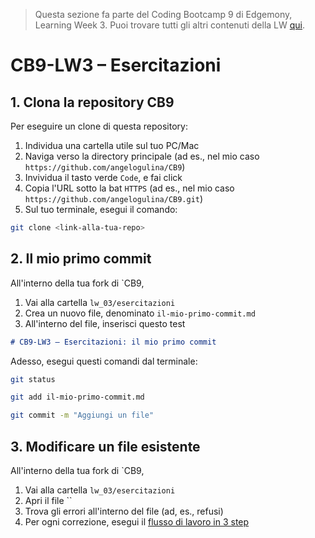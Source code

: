 > Questa sezione fa parte del Coding Bootcamp 9 di Edgemony, Learning Week 3.
> Puoi trovare tutti gli altri contenuti della LW [qui](../lw_03/README.md).

# CB9-LW3 – Esercitazioni

## 1. Clona la repository CB9

Per eseguire un clone di questa repository:

1. Individua una cartella utile sul tuo PC/Mac
1. Naviga verso la directory principale (ad es., nel mio caso
   `https://github.com/angelogulina/CB9`)
1. Invividua il tasto verde `Code`, e fai click
1. Copia l'URL sotto la bat `HTTPS` (ad es., nel mio caso
   `https://github.com/angelogulina/CB9.git`)
1. Sul tuo terminale, esegui il comando:

```bash
git clone <link-alla-tua-repo>
```

## 2. Il mio primo commit

All'interno della tua fork di `CB9,

1. Vai alla cartella `lw_03/esercitazioni`
1. Crea un nuovo file, denominato `il-mio-primo-commit.md`
1. All'interno del file, inserisci questo test

```md
# CB9-LW3 – Esercitazioni: il mio primo commit
```

Adesso, esegui questi comandi dal terminale:

```bash
git status
```

```bash
git add il-mio-primo-commit.md
```

```bash
git commit -m "Aggiungi un file"
```

## 3. Modificare un file esistente

All'interno della tua fork di `CB9,

1. Vai alla cartella `lw_03/esercitazioni`
1. Apri il file ``
1. Trova gli errori all'interno del file (ad, es., refusi)
1. Per ogni correzione, esegui il
   [flusso di lavoro in 3 step](https://github.com/dev-edgemony/CB9/blob/main/lw_03/usare-git.md#il-flusso-di-lavoro-git-in-tre-step)
